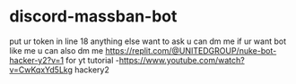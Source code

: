 # discord-massban-bot
put ur token in line 18
anything else want to ask u can dm me
if ur want bot like me u can also dm me
https://replit.com/@UNITEDGROUP/nuke-bot-hacker-y2?v=1
for yt tutorial -https://www.youtube.com/watch?v=CwKqxYd5Lkg
hackery2
